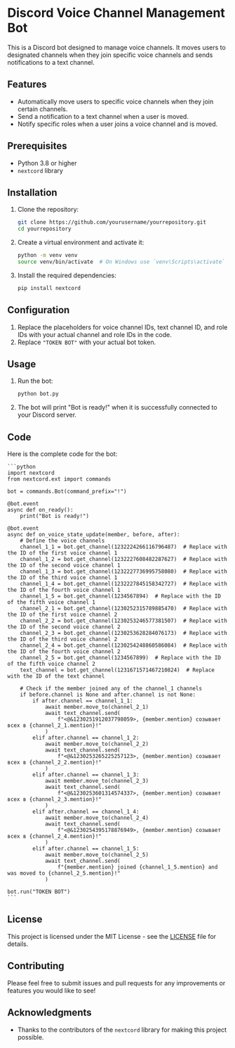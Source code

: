 # Discord Voice Channel Management Bot

This is a Discord bot designed to manage voice channels. It moves users to designated channels when they join specific voice channels and sends notifications to a text channel.

## Features

- Automatically move users to specific voice channels when they join certain channels.
- Send a notification to a text channel when a user is moved.
- Notify specific roles when a user joins a voice channel and is moved.

## Prerequisites

- Python 3.8 or higher
- `nextcord` library

## Installation

1. Clone the repository:

    ```sh
    git clone https://github.com/yourusername/yourrepository.git
    cd yourrepository
    ```

2. Create a virtual environment and activate it:

    ```sh
    python -m venv venv
    source venv/bin/activate  # On Windows use `venv\Scripts\activate`
    ```

3. Install the required dependencies:

    ```sh
    pip install nextcord
    ```

## Configuration

1. Replace the placeholders for voice channel IDs, text channel ID, and role IDs with your actual channel and role IDs in the code.
2. Replace `"TOKEN BOT"` with your actual bot token.

## Usage

1. Run the bot:

    ```sh
    python bot.py
    ```

2. The bot will print "Bot is ready!" when it is successfully connected to your Discord server.

## Code

Here is the complete code for the bot:

    ```python
    import nextcord
    from nextcord.ext import commands

    bot = commands.Bot(command_prefix="!")

    @bot.event
    async def on_ready():
        print("Bot is ready!")

    @bot.event
    async def on_voice_state_update(member, before, after):
        # Define the voice channels
        channel_1_1 = bot.get_channel(1232224266116796487)  # Replace with the ID of the first voice channel 1
        channel_1_2 = bot.get_channel(1232227608482287627)  # Replace with the ID of the second voice channel 1
        channel_1_3 = bot.get_channel(1232227736995758080)  # Replace with the ID of the third voice channel 1
        channel_1_4 = bot.get_channel(1232227845158342727)  # Replace with the ID of the fourth voice channel 1
        channel_1_5 = bot.get_channel(1234567894)  # Replace with the ID of the fifth voice channel 1
        channel_2_1 = bot.get_channel(1230252315789885470)  # Replace with the ID of the first voice channel 2
        channel_2_2 = bot.get_channel(1230253246577381507)  # Replace with the ID of the second voice channel 2
        channel_2_3 = bot.get_channel(1230253628284076173)  # Replace with the ID of the third voice channel 2
        channel_2_4 = bot.get_channel(1230254248860586084)  # Replace with the ID of the fourth voice channel 2
        channel_2_5 = bot.get_channel(1234567899)  # Replace with the ID of the fifth voice channel 2
        text_channel = bot.get_channel(1231671571467210824)  # Replace with the ID of the text channel

        # Check if the member joined any of the channel_1 channels
        if before.channel is None and after.channel is not None:
            if after.channel == channel_1_1:
                await member.move_to(channel_2_1)
                await text_channel.send(
                    f"<@&1230251912037798059>, {member.mention} созывает всех в {channel_2_1.mention}!"
                )
            elif after.channel == channel_1_2:
                await member.move_to(channel_2_2)
                await text_channel.send(
                    f"<@&1230253265225257123>, {member.mention} созывает всех в {channel_2_2.mention}!"
                )
            elif after.channel == channel_1_3:
                await member.move_to(channel_2_3)
                await text_channel.send(
                    f"<@&1230253601314574337>, {member.mention} созывает всех в {channel_2_3.mention}!"
                )
            elif after.channel == channel_1_4:
                await member.move_to(channel_2_4)
                await text_channel.send(
                    f"<@&1230254395178876949>, {member.mention} созывает всех в {channel_2_4.mention}!"
                )
            elif after.channel == channel_1_5:
                await member.move_to(channel_2_5)
                await text_channel.send(
                    f"{member.mention} joined {channel_1_5.mention} and was moved to {channel_2_5.mention}!"
                )

    bot.run("TOKEN BOT")
    ```

## License

This project is licensed under the MIT License - see the [LICENSE](LICENSE) file for details.

## Contributing

Please feel free to submit issues and pull requests for any improvements or features you would like to see!

## Acknowledgments

- Thanks to the contributors of the `nextcord` library for making this project possible.
